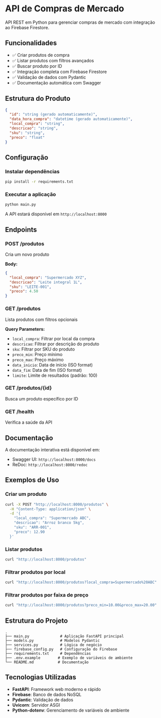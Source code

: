 # API de Compras de Mercado

API REST em Python para gerenciar compras de mercado com integração ao Firebase Firestore.

## Funcionalidades

- ✅ Criar produtos de compra
- ✅ Listar produtos com filtros avançados
- ✅ Buscar produto por ID
- ✅ Integração completa com Firebase Firestore
- ✅ Validação de dados com Pydantic
- ✅ Documentação automática com Swagger

## Estrutura do Produto

```json
{
  "id": "string (gerado automaticamente)",
  "data_hora_compra": "datetime (gerado automaticamente)",
  "local_compra": "string",
  "descricao": "string",
  "sku": "string",
  "preco": "float"
}
```

## Configuração

### Instalar dependências

```bash
pip install -r requirements.txt
```

### Executar a aplicação

```bash
python main.py
```

A API estará disponível em `http://localhost:8000`

## Endpoints

### POST /produtos
Cria um novo produto

**Body:**
```json
{
  "local_compra": "Supermercado XYZ",
  "descricao": "Leite integral 1L",
  "sku": "LEITE-001",
  "preco": 4.50
}
```

### GET /produtos
Lista produtos com filtros opcionais

**Query Parameters:**
- `local_compra`: Filtrar por local da compra
- `descricao`: Filtrar por descrição do produto
- `sku`: Filtrar por SKU do produto
- `preco_min`: Preço mínimo
- `preco_max`: Preço máximo
- `data_inicio`: Data de início (ISO format)
- `data_fim`: Data de fim (ISO format)
- `limite`: Limite de resultados (padrão: 100)

### GET /produtos/{id}
Busca um produto específico por ID

### GET /health
Verifica a saúde da API

## Documentação

A documentação interativa está disponível em:
- Swagger UI: `http://localhost:8000/docs`
- ReDoc: `http://localhost:8000/redoc`

## Exemplos de Uso

### Criar um produto
```bash
curl -X POST "http://localhost:8000/produtos" \
  -H "Content-Type: application/json" \
  -d '{
    "local_compra": "Supermercado ABC",
    "descricao": "Arroz branco 5kg",
    "sku": "ARR-001",
    "preco": 12.90
  }'
```

### Listar produtos
```bash
curl "http://localhost:8000/produtos"
```

### Filtrar produtos por local
```bash
curl "http://localhost:8000/produtos?local_compra=Supermercado%20ABC"
```

### Filtrar produtos por faixa de preço
```bash
curl "http://localhost:8000/produtos?preco_min=10.00&preco_max=20.00"
```

## Estrutura do Projeto

```
.
├── main.py              # Aplicação FastAPI principal
├── models.py            # Modelos Pydantic
├── services.py          # Lógica de negócio
├── firebase_config.py   # Configuração do Firebase
├── requirements.txt     # Dependências
├── .env.example        # Exemplo de variáveis de ambiente
└── README.md           # Documentação
```

## Tecnologias Utilizadas

- **FastAPI**: Framework web moderno e rápido
- **Firebase**: Banco de dados NoSQL
- **Pydantic**: Validação de dados
- **Uvicorn**: Servidor ASGI
- **Python-dotenv**: Gerenciamento de variáveis de ambiente